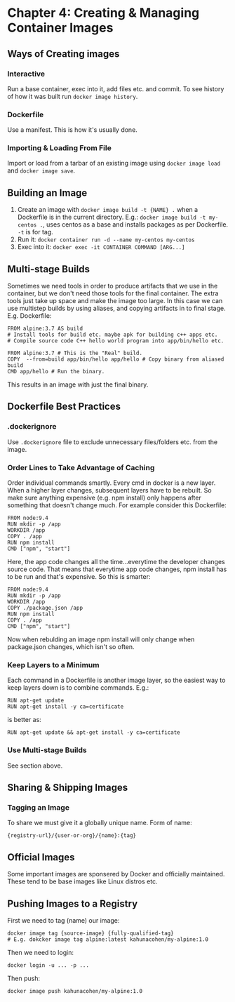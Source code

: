 # Chapter 4: Creating & Managing Container Images

## Ways of Creating images

### Interactive

Run a base container, exec into it, add files etc. and commit. To see history of how it was
built run `docker image history`.

### Dockerfile
Use a manifest. This is how it's usually done.

### Importing & Loading From File
Import or load from a tarbar of an existing image using `docker image load` and `docker image save`.

## Building an Image
1. Create an image with `docker image build -t {NAME} .` when a Dockerfile is in the current directory.
E.g.: `docker image build -t my-centos .`, uses centos as a base and installs packages as per Dockerfile.
`-t` is for tag.
2. Run it: `docker container run -d --name my-centos my-centos`
3. Exec into it: `docker exec -it CONTAINER COMMAND [ARG...]`


## Multi-stage Builds
Sometimes we need tools in order to produce artifacts that we use in the container, but we don't need those
tools for the final container. The extra tools just take up space and make the image too large. In this case we can
use multistep builds by using aliases, and copying artifacts in to final stage. E.g. Dockerfile:

```
FROM alpine:3.7 AS build
# Install tools for build etc. maybe apk for building c++ apps etc.
# Compile source code C++ hello world program into app/bin/hello etc.

FROM alpine:3.7 # This is the "Real" build.
COPY  --from=build app/bin/hello app/hello # Copy binary from aliased build
CMD app/hello # Run the binary.
```

This results in an image with just the final binary.

## Dockerfile Best Practices

### .dockerignore

Use `.dockerignore` file to exclude unnecessary files/folders etc. from the image.

### Order Lines to Take Advantage of Caching
Order individual commands smartly. Every cmd in docker is a new layer. When a higher layer changes, 
subsequent layers have to be rebuilt. So make sure anything expensive (e.g. npm install) only happens after something that doesn't change much. For example consider this Dockerfile:

```
FROM node:9.4
RUN mkdir -p /app
WORKDIR /app
COPY . /app
RUN npm install
CMD ["npm", "start"]
```

Here, the app code changes all the time...everytime the developer changes source code. That means that 
everytime app code changes, npm install has to be run and that's expensive. So this is smarter:

```
FROM node:9.4
RUN mkdir -p /app
WORKDIR /app
COPY ./package.json /app
RUN npm install
COPY . /app
CMD ["npm", "start"]
```

Now when rebulding an image npm install will only change when package.json changes, which isn't so often. 

### Keep Layers to a Minimum
Each command in a Dockerfile is another image layer, so the easiest way to keep layers down is to combine
commands. E.g.: 

```
RUN apt-get update
RUN apt-get install -y ca=certificate
```

is better as:

```
RUN apt-get update && apt-get install -y ca=certificate
```

### Use Multi-stage Builds

See section above.

## Sharing & Shipping Images

### Tagging an Image
To share we must give it a globally unique name. Form of name:

```
{registry-url}/{user-or-org}/{name}:{tag}
```


## Official Images
Some important images are sponsered by Docker and officially maintained. These tend to be base images like Linux distros etc.

## Pushing Images to a Registry

First we need to tag (name) our image:

```
docker image tag {source-image} {fully-qualified-tag}
# E.g. dokcker image tag alpine:latest kahunacohen/my-alpine:1.0
```

Then we need to login:

```
docker login -u ... -p ...
```

Then push:

```
docker image push kahunacohen/my-alpine:1.0
```
